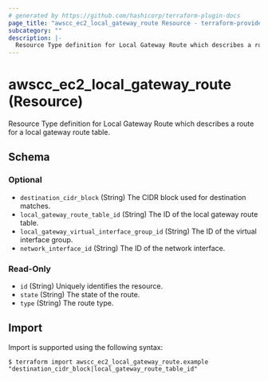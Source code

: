 ```yaml
---
# generated by https://github.com/hashicorp/terraform-plugin-docs
page_title: "awscc_ec2_local_gateway_route Resource - terraform-provider-awscc"
subcategory: ""
description: |-
  Resource Type definition for Local Gateway Route which describes a route for a local gateway route table.
---
```


# awscc_ec2_local_gateway_route (Resource)

Resource Type definition for Local Gateway Route which describes a route for a local gateway route table.



<!-- schema generated by tfplugindocs -->
## Schema

### Optional

- `destination_cidr_block` (String) The CIDR block used for destination matches.
- `local_gateway_route_table_id` (String) The ID of the local gateway route table.
- `local_gateway_virtual_interface_group_id` (String) The ID of the virtual interface group.
- `network_interface_id` (String) The ID of the network interface.

### Read-Only

- `id` (String) Uniquely identifies the resource.
- `state` (String) The state of the route.
- `type` (String) The route type.

## Import

Import is supported using the following syntax:

```shell
$ terraform import awscc_ec2_local_gateway_route.example "destination_cidr_block|local_gateway_route_table_id"
```
